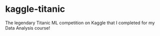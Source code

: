 # kaggle-titanic
The legendary Titanic ML competition on Kaggle that I completed for my Data Analysis course!
